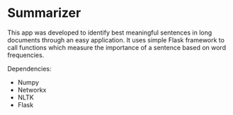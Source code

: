 # **Summarizer**

This app was developed to identify best meaningful sentences in long documents through an easy application. It uses simple Flask framework to call functions which measure the importance of a sentence based on word frequencies. 

Dependencies:

* Numpy
* Networkx
* NLTK
* Flask


